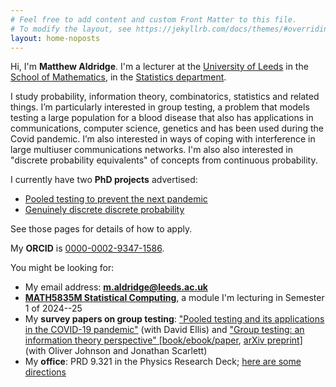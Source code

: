 ```yaml
---
# Feel free to add content and custom Front Matter to this file.
# To modify the layout, see https://jekyllrb.com/docs/themes/#overriding-theme-defaults
layout: home-noposts
---
```


Hi, I'm **Matthew Aldridge**. I'm a lecturer at the [University of Leeds](https://www.leeds.ac.uk) in the [School of Mathematics](https://eps.leeds.ac.uk/maths), in the [Statistics department](https://eps.leeds.ac.uk/maths-statistics).

I study probability, information theory, combinatorics, statistics and related things. I’m particularly interested in group testing, a problem that models testing a large population for a blood disease that also has applications in communications, computer science, genetics and has been used during the Covid pandemic. I’m also interested in ways of coping with interference in large multiuser communications networks. I'm also also interested in "discrete probability equivalents" of concepts from continuous probability.

I currently have two **PhD projects** advertised:
* [Pooled testing to prevent the next pandemic](https://phd.leeds.ac.uk/project/1997-pooled-testing-to-prevent-the-next-pandemic)
* [Genuinely discrete discrete probability](https://phd.leeds.ac.uk/project/1998-genuinely-discrete-discrete-probability)
  
See those pages for details of how to apply.

My **ORCID** is [0000-0002-9347-1586](https://orcid.org/0000-0002-9347-1586).

You might be looking for:

* My email address: **<m.aldridge@leeds.ac.uk>**
* **[MATH5835M Statistical Computing](./math5835)**, a module I'm lecturing in Semester 1 of 2024--25
* My **survey papers on group testing**: ["Pooled testing and its applications in the COVID-19 pandemic"](https://arxiv.org/abs/2105.08845) (with David Ellis) and ["Group testing: an information theory perspective" \[book/ebook/paper](https://doi.org/10.1561/0100000099), [arXiv preprint](https://arxiv.org/abs/1902.06002)] (with Oliver Johnson and Jonathan Scarlett)
* My **office**: PRD 9.321 in the Physics Research Deck; [here are some directions](./office.html)
